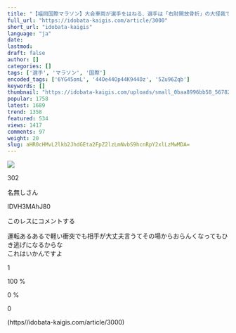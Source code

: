 ```yaml
---
title: "【福岡国際マラソン】大会車両が選手をはねる、選手は「右肘開放骨折」の大怪我でレース続け完走"
full_url: "https://idobata-kaigis.com/article/3000"
short_url: "idobata-kaigis"
language: "ja"
date: 
lastmod: 
draft: false
author: []
categories: []
tags: ['選手', 'マラソン', '国際']
encoded_tags: ['6YG45omL', '44Oe44Op44K944Oz', '5Zu96Zqb']
keywords: []
thumbnail: "https://idobata-kaigis.com/uploads/small_0baa8996bb58_56782f1247.jpg"
popular: 1758
latest: 1689
trend: 1358
featured: 534
views: 1417
comments: 97
weight: 20
slug: aHR0cHMvL2lkb2JhdGEta2FpZ2lzLmNvbS9hcnRpY2xlLzMwMDA=
---
```


![](https://idobata-kaigis.com/uploads/small_0baa8996bb58_56782f1247.jpg)

<div><p class='text-pink-100 text-sm'><p class='mr-2'>302</p><p class='mr-2'>名無しさん</p><p class='hidden xlinline-block'>IDVH3MAhJ80</p></p><p class='flex items-center text-gray-400'><p class='text-xs mdtext-sm hovercursor-pointer'>このレスにコメントする</p></p><p class='px-2 lgpx-8'><p class='tracking-wide break-all text-blue-500 text-base lgtext-lg'>運転あるあるで軽い衝突でも相手が大丈夫言うてその場からおらんくなってもひき逃げになるからな <br>これはいかんですよ</p></p><p class='flex items-center mr-2 hovercursor-pointer'><p class='pl-1 text-sm mdtext-base'>1</p></p><p class=' w-full h-full bg-gray-200 absolute '></p><p class='text-white text-xs text-center'>100 %</p><p class='text-white text-xs text-center'>0 %</p><p class='flex items-center mr-2 hovercursor-pointer'><p class='pl-1 text-sm mdtext-base'>0</p></p></div>

(https//idobata-kaigis.com/article/3000)
